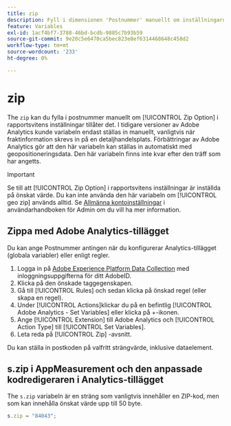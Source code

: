 ```yaml
---
title: zip
description: Fyll i dimensionen 'Postnummer' manuellt om inställningarna för rapportsviten tillåter det.
feature: Variables
exl-id: 1acf4bf7-3788-46bd-bcdb-9885c7b93b59
source-git-commit: 9e20c5e6470ca5bec823e8ef6314468648c458d2
workflow-type: tm+mt
source-wordcount: '233'
ht-degree: 0%

---
```


# zip

The `zip` kan du fylla i postnummer manuellt om [!UICONTROL Zip Option] i rapportsvitens inställningar tillåter det. I tidigare versioner av Adobe Analytics kunde variabeln endast ställas in manuellt, vanligtvis när fraktinformation skrevs in på en detaljhandelsplats. Förbättringar av Adobe Analytics gör att den här variabeln kan ställas in automatiskt med geopositioneringsdata. Den här variabeln finns inte kvar efter den träff som har angetts.

>[!IMPORTANT]
>
>Se till att [!UICONTROL Zip Option] i rapportsvitens inställningar är inställda på önskat värde. Du kan inte använda den här variabeln om [!UICONTROL geo zip] används alltid. Se [Allmänna kontoinställningar](/help/admin/admin/general-acct-settings-admin.md) i användarhandboken för Admin om du vill ha mer information.

## Zippa med Adobe Analytics-tillägget

Du kan ange Postnummer antingen när du konfigurerar Analytics-tillägget (globala variabler) eller enligt regler.

1. Logga in på [Adobe Experience Platform Data Collection](https://experience.adobe.com/data-collection) med inloggningsuppgifterna för ditt AdobeID.
2. Klicka på den önskade taggegenskapen.
3. Gå till [!UICONTROL Rules] och sedan klicka på önskad regel (eller skapa en regel).
4. Under [!UICONTROL Actions]klickar du på en befintlig [!UICONTROL Adobe Analytics - Set Variables] eller klicka på +-ikonen.
5. Ange [!UICONTROL Extension] till Adobe Analytics och [!UICONTROL Action Type] till [!UICONTROL Set Variables].
6. Leta reda på [!UICONTROL Zip] -avsnitt.

Du kan ställa in postkoden på valfritt strängvärde, inklusive dataelement.

## s.zip i AppMeasurement och den anpassade kodredigeraren i Analytics-tillägget

The `s.zip` variabeln är en sträng som vanligtvis innehåller en ZIP-kod, men som kan innehålla önskat värde upp till 50 byte.

```js
s.zip = "84043";
```
